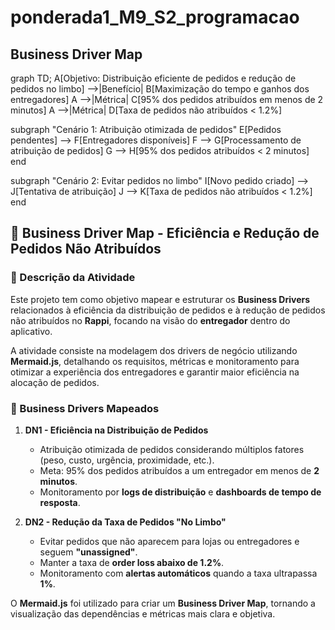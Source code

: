 # ponderada1_M9_S2_programacao

## Business Driver Map
graph TD;
  A[Objetivo: Distribuição eficiente de pedidos e redução de pedidos no limbo] -->|Benefício| B[Maximização do tempo e ganhos dos entregadores]
  A -->|Métrica| C[95% dos pedidos atribuídos em menos de 2 minutos]
  A -->|Métrica| D[Taxa de pedidos não atribuídos < 1.2%]

  subgraph "Cenário 1: Atribuição otimizada de pedidos"
    E[Pedidos pendentes] --> F[Entregadores disponíveis]
    F --> G[Processamento de atribuição de pedidos]
    G --> H[95% dos pedidos atribuídos < 2 minutos]
  end

  subgraph "Cenário 2: Evitar pedidos no limbo"
    I[Novo pedido criado] --> J[Tentativa de atribuição]
    J --> K[Taxa de pedidos não atribuídos < 1.2%]
  end

## 📌 Business Driver Map - Eficiência e Redução de Pedidos Não Atribuídos

### 📖 Descrição da Atividade  
Este projeto tem como objetivo mapear e estruturar os **Business Drivers** relacionados à eficiência da distribuição de pedidos e à redução de pedidos não atribuídos no **Rappi**, focando na visão do **entregador** dentro do aplicativo.  

A atividade consiste na modelagem dos drivers de negócio utilizando **Mermaid.js**, detalhando os requisitos, métricas e monitoramento para otimizar a experiência dos entregadores e garantir maior eficiência na alocação de pedidos.  

### 🚀 Business Drivers Mapeados  
1. **DN1 - Eficiência na Distribuição de Pedidos**  
   - Atribuição otimizada de pedidos considerando múltiplos fatores (peso, custo, urgência, proximidade, etc.).  
   - Meta: 95% dos pedidos atribuídos a um entregador em menos de **2 minutos**.  
   - Monitoramento por **logs de distribuição** e **dashboards de tempo de resposta**.  

2. **DN2 - Redução da Taxa de Pedidos "No Limbo"**  
   - Evitar pedidos que não aparecem para lojas ou entregadores e seguem **"unassigned"**.  
   - Manter a taxa de **order loss abaixo de 1.2%**.  
   - Monitoramento com **alertas automáticos** quando a taxa ultrapassa **1%**.  

O **Mermaid.js** foi utilizado para criar um **Business Driver Map**, tornando a visualização das dependências e métricas mais clara e objetiva.  
